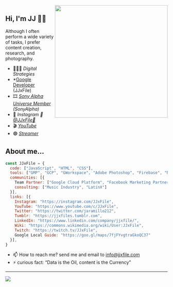 <img width=350 align="right" src="https://jjxfile.com/wp-content/uploads/2019/07/jjxfile.png?raw=true" />

## Hi, I'm JJ 👋🏻

Although I often perform a wide variety of tasks, I prefer content creation, research, and photography.

- 👨🏻‍💻 *Digital Strategies* 
- *[Google Developer](https://g.dev/JJxFile) (JJxFile)
- 🎞 *[Sony Alpha Universe Member](https://alphauniverse.com/member/#/jjxfile/) (SonyAlpha)*
- 📸 *Instagram 📸 [@JJxFile📸](https://instagram.com/JJxFile)*
- 🎬 [*YouTube*](https://www.youtube.com/c/JJxFile?sub_confirmation=1) 
- 🟣 [*Streamer*](https://twitch.tv/JJxFile)

## About me...
```js
const JJxFile = {
  code: ["JavaScript", "HTML", "CSS"],
  tools: ["GMP", "GCP", "GWorkspace", "Adobe Photoshop", "Firebase", "Nuxt.js", "WorldPress", "Spark AR Studio", "Unity Hub", "Adobe Aero", "LensStudio"],
  communities: [{
    Team Partner: ["Google Cloud Platform", "Facebook Marketing Partner for Creator's", "Grow with Google Partner", "Google Trusted Photography"],
    consulting: ["Music Industry", "LatinX"]
  }],
  links: [{
    Instagram: "https://instagram.com/JJxFile",
    YouTube: "https://www.youtube.com/c/JJxFile",
    Twitter: "https://twitter.com/jaramillo212",
    Tumblr: "https://jjxfiles.tumblr.com",
    LinkedIn: "https://www.linkedin.com/company/jjxfile/",
    Wiki: "https://commons.wikimedia.org/wiki/User:JJxFile",
    Twitch: "https://twitch.tv/JJxFile",
    Google Local Guide: "https://goo.gl/maps/7fjFYvgtraGkoQC37"
  }],
}
```
- 📫 How to reach me? send me and email to info@jjxfile.com
- ⚡ curious fact: “Data is the Oil, content is the Currency”
---

<a href="https://www.buymeacoffee.com/jjxfile"><img src="https://img.buymeacoffee.com/button-api/?text=Buy me a Beer&emoji=🍺&slug=jjxfile&button_colour=FF5F5F&font_colour=ffffff&font_family=Arial&outline_colour=000000&coffee_colour=FFDD00"></a>
